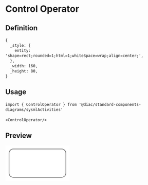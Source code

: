 # Control Operator

## Definition

```
{
  _style: { 
    entity: 'shape=rect;rounded=1;html=1;whiteSpace=wrap;align=center;',
  },
  _width: 160,
  _height: 80,
}
```

## Usage

```
import { ControlOperator } from '@diac/standard-components-diagrams/sysmlActivities'

<ControlOperator/>
```

## Preview

<img src="./control-operator.png" width="200"/>

